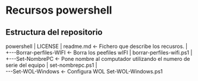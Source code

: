 # Recursos powershell

## Estructura del repositorio

powershell
|   LICENSE
|   readme.md			              <- Fichero que describe los recusros.
|   
+---Borrar-perfiles-WIFI        <- Borra los peefiles wIFI
|       borrar-perfiles-wifi.ps1
|       
+---Set-NombrePC                <- Pone nombre al computador utilizando el numero de serie del equipo
|       set-nombrepc.ps1
|       
\---Set-WOL-Windows             <- Configura WOL
        Set-WOL-Windows.ps1
